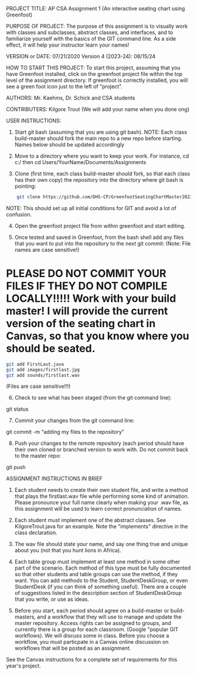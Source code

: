 
 PROJECT TITLE: AP CSA Assignment 1 (An interactive seating chart using Greenfoot)

PURPOSE OF PROJECT: The purpose of this assignment is to visually work with classes and subclasses, abstract classes, and interfaces, and to familiarize yourself with the basics of the GIT command line.  As a side effect, it will help your instructor learn your names!

VERSION or DATE: 07/21/2020
Version 4 (2023-24): 08/15/24

HOW TO START THIS PROJECT:  To start this project, assuming that you have Greenfoot installed, click on the greenfoot project file within the top level of the assignment directory.  If greenfoot is correctly installed, you will see a green foot icon just to the left of "project".

AUTHORS:                    Mr. Kaehms, Dr. Schick and CSA students

CONTRIBUTERS:               Kilgore Trout
                            (We will add your name when you done ong)

USER INSTRUCTIONS:


1) Start git bash (assuming that you are using git bash). 
NOTE: Each class build-master should fork the main repo to a new repo before starting. Names below should be updated accordingly

2) Move to a directory where you want to keep your work. For instance, cd c:/ then cd Users/YourName/Documents/Assignments

3) Clone (first time, each class build-master should fork, so that each class has their own copy) the repository into the directory where git bash is pointing:

```bash
    git clone https://github.com/DHS-CP/GreenfootSeatingChartMaster2023-24.git  (this will change based on fork created by build-master(s).
```
NOTE: This should set up all initial conditions for GIT and avoid a lot of confusion.

4) Open the greenfoot project file from within greenfoot and start editing.

5) Once tested and saved in Greenfoot, from the bash shell add any files that you want to put into the repository to the next git commit: (Note: File names are case sensitive!)

PLEASE DO NOT COMMIT YOUR FILES IF THEY DO NOT COMPILE LOCALLY!!!!! Work with your build master! I will provide the current version of the seating chart in Canvas, so that you know where you should be seated.
=====================================================================

```bash
git add FirstLast.java
git add images/firstlast.jpg
git add sounds/firstlast.wav
```

(Files are case sensitive!!!)

6) Check to see what has been staged (from the git command line):

git status

7) Commit your changes from the git command line:

git commit -m “adding my files to the repository”

8) Push your changes to the remote repository (each period should have their own cloned or branched version to work with.
Do not commit back to the master repo:

git push


ASSIGNMENT INSTRUCTIONS IN BRIEF

1) Each student needs to create their own student file, and write a method that plays the firstlast.wav file while performing some kind of animation.  Please pronounce your full name clearly
when making your .wav file, as this assignment will be used to learn correct pronunciation of names.

2) Each student must implement one of the abstract classes. See KilgoreTrout.java for an example. Note the "implements" directive in the class declaration.

3) The wav file should state your name, and say one thing true and unique about you (not that you hunt lions in Africa).

4) Each table group must implement at least one method in some other part of the scenario.  Each method of this type must be fully documented so that other students and table groups can use the method, if they want.  You can add methods to the Student, StudentDeskGroup, or even StudentDesk (if you can think of something useful).  There are a couple of suggestions listed in the description section of StudentDeskGroup that you write, or use as ideas.

5) Before you start, each period should agree on a build-master or build-masters, and a workflow that they will use to manage and update the master repository.  Access rights can be assigned to groups, and currently there is a group for each classroom.
(Google "popular GIT workflows).  We will discuss some in class. Before you choose a workflow, you
must particpate in a Canvas online discussion on workflows that will be posted as an assignment.

See the Canvas instructions for a complete set of requirements for this year's project.
